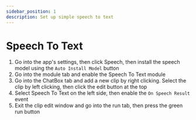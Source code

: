 ```yaml
---
sidebar_position: 1
description: Set up simple speech to text
---
```


# Speech To Text
1. Go into the app's settings, then click Speech, then install the speech model using the `Auto Install Model` button
2. Go into the module tab and enable the Speech To Text module
3. Go into the ChatBox tab and add a new clip by right clicking. Select the clip by left clicking, then click the edit button at the top
4. Select Speech To Text on the left side, then enable the `On Speech Result` event
5. Exit the clip edit window and go into the run tab, then press the green run button